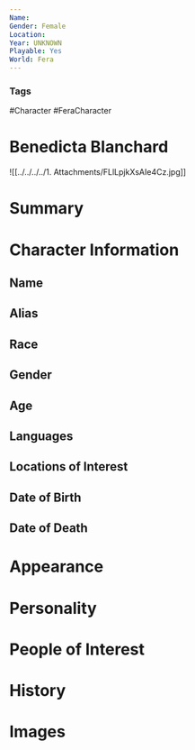 ```yaml
---
Name: 
Gender: Female
Location: 
Year: UNKNOWN
Playable: Yes
World: Fera
---
```


### Tags
#Character #FeraCharacter 

# Benedicta Blanchard
![[../../../../1. Attachments/FLlLpjkXsAIe4Cz.jpg]]

# Summary


# Character Information

## Name

## Alias

## Race

## Gender

## Age

## Languages

## Locations of Interest

## Date of Birth

## Date of Death

# Appearance

# Personality

# People of Interest

# History

# Images
